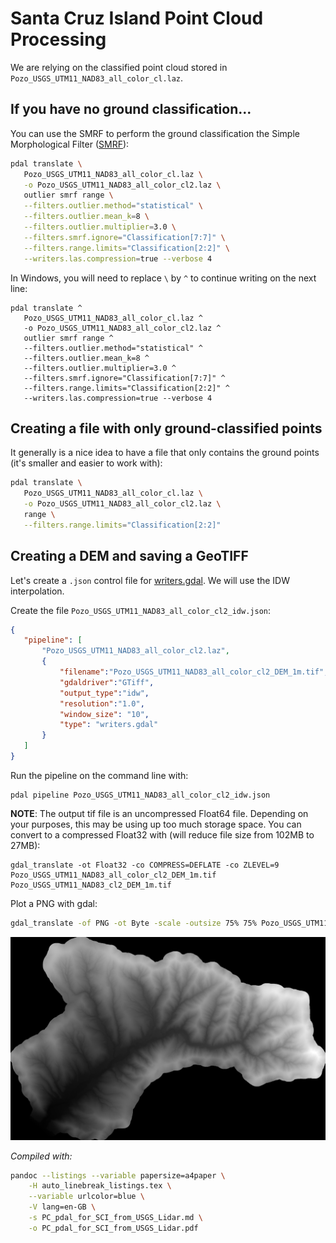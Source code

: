 # Santa Cruz Island Point Cloud Processing
We are relying on the classified point cloud stored in `Pozo_USGS_UTM11_NAD83_all_color_cl.laz`.

## If you have no ground classification...
You can use the SMRF to perform the ground classification the Simple Morphological Filter ([SMRF](https://pdal.io/stages/filters.smrf.html?highlight=smrf)):

```bash
pdal translate \
   Pozo_USGS_UTM11_NAD83_all_color_cl.laz \
   -o Pozo_USGS_UTM11_NAD83_all_color_cl2.laz \
   outlier smrf range \
   --filters.outlier.method="statistical" \
   --filters.outlier.mean_k=8 \
   --filters.outlier.multiplier=3.0 \
   --filters.smrf.ignore="Classification[7:7]" \
   --filters.range.limits="Classification[2:2]" \
   --writers.las.compression=true --verbose 4
```

In Windows, you will need to replace `\` by `^` to continue writing on the next line:
```
pdal translate ^
   Pozo_USGS_UTM11_NAD83_all_color_cl.laz ^
   -o Pozo_USGS_UTM11_NAD83_all_color_cl2.laz ^
   outlier smrf range ^
   --filters.outlier.method="statistical" ^
   --filters.outlier.mean_k=8 ^
   --filters.outlier.multiplier=3.0 ^
   --filters.smrf.ignore="Classification[7:7]" ^
   --filters.range.limits="Classification[2:2]" ^
   --writers.las.compression=true --verbose 4
```

## Creating a file with only ground-classified points
It generally is a nice idea to have a file that only contains the ground points (it's smaller and easier to work with):
```bash
pdal translate \
   Pozo_USGS_UTM11_NAD83_all_color_cl.laz \
   -o Pozo_USGS_UTM11_NAD83_all_color_cl2.laz \
   range \
   --filters.range.limits="Classification[2:2]"
```

## Creating a DEM and saving a GeoTIFF
Let's create a `.json` control file for [writers.gdal](https://pdal.io/stages/writers.gdal.html?highlight=writers%20gdal). We will use the IDW interpolation.

Create the file `Pozo_USGS_UTM11_NAD83_all_color_cl2_idw.json`:
```json
{
   "pipeline": [
       "Pozo_USGS_UTM11_NAD83_all_color_cl2.laz",
       {
           "filename":"Pozo_USGS_UTM11_NAD83_all_color_cl2_DEM_1m.tif",
           "gdaldriver":"GTiff",
           "output_type":"idw",
           "resolution":"1.0",
           "window_size": "10",
           "type": "writers.gdal"
       }
   ]
}
```

Run the pipeline on the command line with:

```
pdal pipeline Pozo_USGS_UTM11_NAD83_all_color_cl2_idw.json
```

**NOTE**: The output tif file is an uncompressed Float64 file. Depending on your purposes, this may be using up too much storage space. You can convert to a compressed Float32 with (will reduce file size from 102MB to 27MB):

```
gdal_translate -ot Float32 -co COMPRESS=DEFLATE -co ZLEVEL=9 Pozo_USGS_UTM11_NAD83_all_color_cl2_DEM_1m.tif Pozo_USGS_UTM11_NAD83_cl2_DEM_1m.tif
```
Plot a PNG with gdal:
```bash
gdal_translate -of PNG -ot Byte -scale -outsize 75% 75% Pozo_USGS_UTM11_NAD83_cl2_DEM_1m.tif Pozo_USGS_UTM11_NAD83_cl2_DEM_1m.png
```
![PNG of interpolated DEM](Pozo_USGS_UTM11_NAD83_cl2_DEM_1m.png)

*Compiled with:*
```bash
pandoc --listings --variable papersize=a4paper \
    -H auto_linebreak_listings.tex \
    --variable urlcolor=blue \
    -V lang=en-GB \
    -s PC_pdal_for_SCI_from_USGS_Lidar.md \
    -o PC_pdal_for_SCI_from_USGS_Lidar.pdf
```
